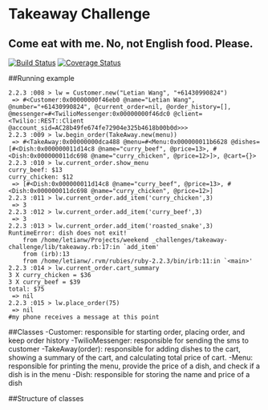 Takeaway Challenge
==================
Come eat with me. No, not English food. Please.
-----------------
[![Build Status](https://travis-ci.org/letianw91/takeaway-challenge.svg?branch=master)](https://travis-ci.org/letianw91/takeaway-challenge)
[![Coverage Status](https://coveralls.io/repos/github/letianw91/takeaway-challenge/badge.svg?branch=master)](https://coveralls.io/github/letianw91/takeaway-challenge?branch=master)

##Running example
```
2.2.3 :008 > lw = Customer.new("Letian Wang", "+61430990824")
 => #<Customer:0x00000000f46eb0 @name="Letian Wang", @number="+61430990824", @current_order=nil, @order_history=[], @messenger=#<TwilioMessenger:0x00000000f46dc0 @client=<Twilio::REST::Client @account_sid=AC28b49fe674fe72904e325b4618b00b0d>>> 
2.2.3 :009 > lw.begin_order(TakeAway.new(menu))
 => #<TakeAway:0x00000000dca488 @menu=#<Menu:0x000000011b6628 @dishes=[#<Dish:0x000000011d14c8 @name="curry_beef", @price=13>, #<Dish:0x000000011dc698 @name="curry_chicken", @price=12>]>, @cart={}> 
2.2.3 :010 > lw.current_order.show_menu
curry_beef: $13
curry_chicken: $12
 => [#<Dish:0x000000011d14c8 @name="curry_beef", @price=13>, #<Dish:0x000000011dc698 @name="curry_chicken", @price=12>] 
2.2.3 :011 > lw.current_order.add_item('curry_chicken',3)
 => 3 
2.2.3 :012 > lw.current_order.add_item('curry_beef',3)
 => 3 
2.2.3 :013 > lw.current_order.add_item('roasted_snake',3)
RuntimeError: dish does not exit!
    from /home/letianw/Projects/weekend _challenges/takeaway-challenge/lib/takeaway.rb:17:in `add_item'
    from (irb):13
    from /home/letianw/.rvm/rubies/ruby-2.2.3/bin/irb:11:in `<main>'
2.2.3 :014 > lw.current_order.cart_summary
3 X curry_chicken = $36
3 X curry_beef = $39
total: $75
 => nil 
2.2.3 :015 > lw.place_order(75)
 => nil 
#my phone receives a message at this point
```

##Classes
-Customer: responsible for starting order, placing order, and keep order history
-TwilioMessenger: responsible for sending the sms to customer
-TakeAway(order): responsible for adding dishes to the cart, showing a summary of the cart, and calculating total price of cart.
-Menu: responsible for printing the menu, provide the price of a dish, and check if a dish is in the menu
-Dish: responsible for storing the name and price of a dish

##Structure of classes

